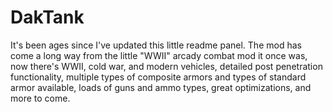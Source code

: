 # DakTank

It's been ages since I've updated this little readme panel. The mod has come a long way from the little "WWII" arcady combat mod it once was, now there's WWII, cold war, and modern vehicles, detailed post penetration functionality, multiple types of composite armors and types of standard armor available, loads of guns and ammo types, great optimizations, and more to come.
